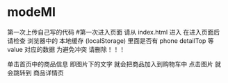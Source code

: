 # modeMI
第一次上传自己写的代码
#第一次进入页面 请从 index.html 进入 
在进入页面后 请检查 浏览器中的 本地缓存 (localStorage) 里面是否有 phone detailTop 等 value 对应的数据 为避免冲突 请删除！！！

单击首页中的商品信息 即图片下的文字 就会把商品加入到购物车中
点击图片 就会跳转到 商品详情页


